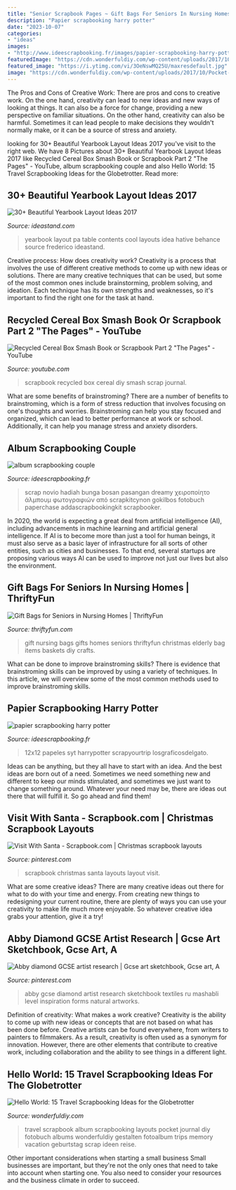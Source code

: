 ```yaml
---
title: "Senior Scrapbook Pages ~ Gift Bags For Seniors In Nursing Homes"
description: "Papier scrapbooking harry potter"
date: "2023-10-07"
categories:
- "ideas"
images:
- "http://www.ideescrapbooking.fr/images/papier-scrapbooking-harry-potter_1.jpg"
featuredImage: "https://cdn.wonderfuldiy.com/wp-content/uploads/2017/10/Pocket-pages-photo-album.jpg"
featured_image: "https://i.ytimg.com/vi/3OeNswMQ25U/maxresdefault.jpg"
image: "https://cdn.wonderfuldiy.com/wp-content/uploads/2017/10/Pocket-pages-photo-album.jpg"
---
```



The Pros and Cons of Creative Work:
There are pros and cons to creative work. On the one hand, creativity can lead to new ideas and new ways of looking at things. It can also be a force for change, providing a new perspective on familiar situations. On the other hand, creativity can also be harmful. Sometimes it can lead people to make decisions they wouldn't normally make, or it can be a source of stress and anxiety.

	

		
looking for 30+ Beautiful Yearbook Layout Ideas 2017 you've visit to the right web. We have 8 Pictures about 30+ Beautiful Yearbook Layout Ideas 2017 like Recycled Cereal Box Smash Book or Scrapbook Part 2 &quot;The Pages&quot; - YouTube, album scrapbooking couple and also Hello World: 15 Travel Scrapbooking Ideas for the Globetrotter. Read more:
		
    
## 30+ Beautiful Yearbook Layout Ideas 2017

<img loading=lazy src="http://ideastand.com/wp-content/uploads/2014/02/yearbook-pa-design-idea-27.jpg" onerror="this.onerror=null;this.src='https://tse4.mm.bing.net/th?id=OIP.QWJvX4N904NMpnz1S0cZhwHaFS&amp;pid=15.1';" alt="30+ Beautiful Yearbook Layout Ideas 2017">

_Source: ideastand.com_

>yearbook layout pa table contents cool layouts idea hative behance source frederico ideastand. 

	

Creative process: How does creativity work?
Creativity is a process that involves the use of different creative methods to come up with new ideas or solutions. There are many creative techniques that can be used, but some of the most common ones include brainstorming, problem solving, and ideation. Each technique has its own strengths and weaknesses, so it's important to find the right one for the task at hand.

    
## Recycled Cereal Box Smash Book Or Scrapbook Part 2 &quot;The Pages&quot; - YouTube

<img loading=lazy src="https://i.ytimg.com/vi/3OeNswMQ25U/maxresdefault.jpg" onerror="this.onerror=null;this.src='https://tse3.mm.bing.net/th?id=OIP.YO6hZkdXt5d7DemSUyRHygHaEK&amp;pid=15.1';" alt="Recycled Cereal Box Smash Book or Scrapbook Part 2 &quot;The Pages&quot; - YouTube">

_Source: youtube.com_

>scrapbook recycled box cereal diy smash scrap journal. 

	

What are some benefits of brainstroming?
There are a number of benefits to brainstroming, which is a form of stress reduction that involves focusing on one's thoughts and worries. Brainstroming can help you stay focused and organized, which can lead to better performance at work or school. Additionally, it can help you manage stress and anxiety disorders.

    
## Album Scrapbooking Couple

<img loading=lazy src="http://www.ideescrapbooking.fr/images/album-scrapbooking-couple_7.jpg" onerror="this.onerror=null;this.src='https://tse3.mm.bing.net/th?id=OIP.nwAOXWmV8pzybHrxq8n0IwHaHa&amp;pid=15.1';" alt="album scrapbooking couple">

_Source: ideescrapbooking.fr_

>scrap novio hadiah bunga bosan pasangan dreamy χειροποίητο άλμπουμ φωτογραφιών από scrapkitcynon gokilbos fotobuch paperchase addascrapbookingkit scrapbooker. 

	

In 2020, the world is expecting a great deal from artificial intelligence (AI), including advancements in machine learning and artificial general intelligence. If AI is to become more than just a tool for human beings, it must also serve as a basic layer of infrastructure for all sorts of other entities, such as cities and businesses. To that end, several startups are proposing various ways AI can be used to improve not just our lives but also the environment.

    
## Gift Bags For Seniors In Nursing Homes | ThriftyFun

<img loading=lazy src="https://img.thrfun.com/img/150/838/gift_bag_fancy4.jpg" onerror="this.onerror=null;this.src='https://tse3.mm.bing.net/th?id=OIP.UqGm51TSr8CK-5aWDecIJwHaJd&amp;pid=15.1';" alt="Gift Bags for Seniors in Nursing Homes | ThriftyFun">

_Source: thriftyfun.com_

>gift nursing bags gifts homes seniors thriftyfun christmas elderly bag items baskets diy crafts. 

	

What can be done to improve brainstroming skills?
There is evidence that brainstroming skills can be improved by using a variety of techniques. In this article, we will overview some of the most common methods used to improve brainstroming skills.

    
## Papier Scrapbooking Harry Potter

<img loading=lazy src="http://www.ideescrapbooking.fr/images/papier-scrapbooking-harry-potter_1.jpg" onerror="this.onerror=null;this.src='https://tse4.mm.bing.net/th?id=OIP.RITXAnunKZcfH_W0ntFChQHaHa&amp;pid=15.1';" alt="papier scrapbooking harry potter">

_Source: ideescrapbooking.fr_

>12x12 papeles syt harrypotter scrapyourtrip losgraficosdelgato. 

	

Ideas can be anything, but they all have to start with an idea. And the best ideas are born out of a need. Sometimes we need something new and different to keep our minds stimulated, and sometimes we just want to change something around. Whatever your need may be, there are ideas out there that will fulfill it. So go ahead and find them!

    
## Visit With Santa - Scrapbook.com | Christmas Scrapbook Layouts

<img loading=lazy src="https://i.pinimg.com/736x/bb/2d/cb/bb2dcbd300d5cd4370f39a6060edad6b.jpg" onerror="this.onerror=null;this.src='https://tse3.mm.bing.net/th?id=OIP.Vd5tPrZCggKvy_s2I6F0QAHaHa&amp;pid=15.1';" alt="Visit With Santa - Scrapbook.com | Christmas scrapbook layouts">

_Source: pinterest.com_

>scrapbook christmas santa layouts layout visit. 

	

What are some creative ideas?
There are many creative ideas out there for what to do with your time and energy. From creating new things to redesigning your current routine, there are plenty of ways you can use your creativity to make life much more enjoyable. So whatever creative idea grabs your attention, give it a try!

    
## Abby Diamond GCSE Artist Research | Gcse Art Sketchbook, Gcse Art, A

<img loading=lazy src="https://i.pinimg.com/736x/90/12/ec/9012ecf2ba8af75841b9c2154f3fd46e.jpg" onerror="this.onerror=null;this.src='https://tse1.mm.bing.net/th?id=OIP.BJ75h7bNL68fkPrQcOHgvgHaJ3&amp;pid=15.1';" alt="Abby diamond GCSE artist research | Gcse art sketchbook, Gcse art, A">

_Source: pinterest.com_

>abby gcse diamond artist research sketchbook textiles ru mashabli level inspiration forms natural artworks. 

	

Definition of creativity: What makes a work creative?
Creativity is the ability to come up with new ideas or concepts that are not based on what has been done before. Creative artists can be found everywhere, from writers to painters to filmmakers. As a result, creativity is often used as a synonym for innovation. However, there are other elements that contribute to creative work, including collaboration and the ability to see things in a different light.

    
## Hello World: 15 Travel Scrapbooking Ideas For The Globetrotter

<img loading=lazy src="https://cdn.wonderfuldiy.com/wp-content/uploads/2017/10/Pocket-pages-photo-album.jpg" onerror="this.onerror=null;this.src='https://tse3.mm.bing.net/th?id=OIP.dTo19QbuOT_PrQcR_ALO-AHaJ-&amp;pid=15.1';" alt="Hello World: 15 Travel Scrapbooking Ideas for the Globetrotter">

_Source: wonderfuldiy.com_

>travel scrapbook album scrapbooking layouts pocket journal diy fotobuch albums wonderfuldiy gestalten fotoalbum trips memory vacation geburtstag scrap ideen reise. 

	

Other important considerations when starting a small business
Small businesses are important, but they're not the only ones that need to take into account when starting one. You also need to consider your resources and the business climate in order to succeed.

